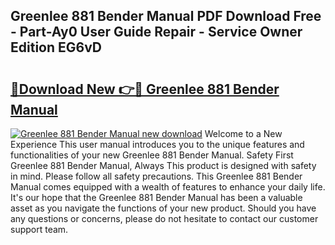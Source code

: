 ## Greenlee 881 Bender Manual PDF Download Free - Part-Ay0 User Guide Repair - Service Owner Edition EG6vD

# <h2><a href="http://bc41174.oget.top/?id=Greenlee+881+Bender+Manual">🔗Download New 👉🔴 Greenlee 881 Bender Manual</a></h2>

[![Greenlee 881 Bender Manual new download](https://i.imgur.com/5g1atiW.png)](http://bc41174.oget.top/?id=Greenlee+881+Bender+Manual)
Welcome to a New Experience This user manual introduces you to the unique features and functionalities of your new Greenlee 881 Bender Manual. Safety First Greenlee 881 Bender Manual, Always This product is designed with safety in mind. Please follow all safety precautions. This Greenlee 881 Bender Manual comes equipped with a wealth of features to enhance your daily life. It's our hope that the Greenlee 881 Bender Manual has been a valuable asset as you navigate the functions of your new product. Should you have any questions or concerns, please do not hesitate to contact our customer support team.
